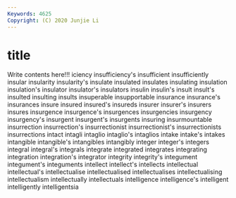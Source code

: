 ```yaml
---
Keywords: 4625
Copyright: (C) 2020 Junjie Li
---
```


# title

Write contents here!!!
iciency 
insufficiency's 
insufficient 
insufficiently 
insular 
insularity
insularity's 
insulate 
insulated 
insulates 
insulating 
insulation 
insulation's 
insulator 
insulator's 
insulators
insulin 
insulin's 
insult 
insult's 
insulted 
insulting 
insults 
insuperable 
insupportable 
insurance
insurance's 
insurances 
insure 
insured 
insured's 
insureds 
insurer 
insurer's 
insurers 
insures
insurgence 
insurgence's 
insurgences 
insurgencies 
insurgency 
insurgency's 
insurgent 
insurgent's 
insurgents 
insuring
insurmountable 
insurrection 
insurrection's 
insurrectionist 
insurrectionist's 
insurrectionists 
insurrections 
intact 
intagli 
intaglio
intaglio's 
intaglios 
intake 
intake's 
intakes 
intangible 
intangible's 
intangibles 
intangibly 
integer
integer's 
integers 
integral 
integral's 
integrals 
integrate 
integrated 
integrates 
integrating 
integration
integration's 
integrator 
integrity 
integrity's 
integument 
integument's 
integuments 
intellect 
intellect's 
intellects
intellectual 
intellectual's 
intellectualise 
intellectualised 
intellectualises 
intellectualising 
intellectualism 
intellectually 
intellectuals 
intelligence
intelligence's 
intelligent 
intelligently 
intelligentsia 

